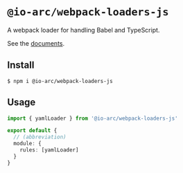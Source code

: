 # `@io-arc/webpack-loaders-js`

A webpack loader for handling Babel and TypeScript.

See the [documents](https://io-arc.tech/plugins/modules/webpack-loaders-js.html).

## Install

```shell
$ npm i @io-arc/webpack-loaders-js
```

## Usage

```typescript
import { yamlLoader } from '@io-arc/webpack-loaders-js'

export default {
  // (abbreviation)
  module: {
    rules: [yamlLoader]
  }
}
```
